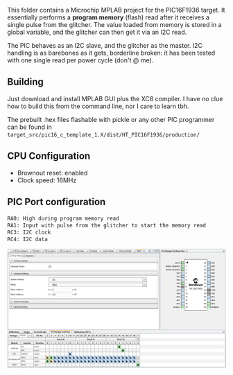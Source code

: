 This folder contains a Microchip MPLAB project for the PIC16F1936 target. It
essentially performs a __program memory__ (flash) read after it receives a
single pulse from the glitcher. The value loaded from memory is stored in a
global variable, and the glitcher can then get it via an I2C read.

The PIC behaves as an I2C slave, and the glitcher as the master. I2C handling
is as barebones as it gets, borderline broken: it has been tested with one
single read per power cycle (don't @ me).

## Building
Just download and install MPLAB GUI plus the XC8 compiler. I have no clue how
to build this from the command line, nor I care to learn tbh.

The prebuilt .hex files flashable with pickle or any other PIC programmer can
be found in
`target_src/pic16_c_template_1.X/dist/HT_PIC16F1936/production/`

## CPU Configuration
- Brownout reset: enabled
- Clock speed: 16MHz

## PIC Port configuration
```
RA0: High during program memory read
RA1: Input with pulse from the glitcher to start the memory read
RC3: I2C clock
RC4: I2C data
```
![](../img/MPLAB_PIC_pin_config.png)
